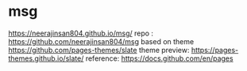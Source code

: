# msg
https://neerajinsan804.github.io/msg/
repo : https://github.com/neerajinsan804/msg
based on theme https://github.com/pages-themes/slate
theme preview: https://pages-themes.github.io/slate/
reference: https://docs.github.com/en/pages

